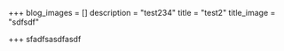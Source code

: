 +++
blog_images = []
description = "test234"
title = "test2"
title_image = "sdfsdf"

+++
sfadfsasdfasdf